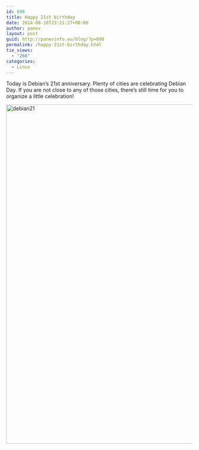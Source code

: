 ```yaml
---
id: 698
title: Happy 21st birthday
date: 2014-08-16T23:21:27+00:00
author: panev
layout: post
guid: http://panevinfo.eu/blog/?p=698
permalink: /happy-21st-birthday.html
tie_views:
  - "266"
categories:
  - Linux
---
```

Today is Debian&#8217;s 21st anniversary. Plenty of cities are celebrating Debian Day. If you are not close to any of those cities, there&#8217;s still time for you to organize a little celebration!

[<img src="http://panevinfo.eu/blog/wp-content/uploads/2014/08/debian21.png" alt="debian21" width="636" height="914" class="alignleft size-full wp-image-699" srcset="https://www.panevinfo.eu/wp-content/uploads/2014/08/debian21.png 636w, https://www.panevinfo.eu/wp-content/uploads/2014/08/debian21-209x300.png 209w" sizes="(max-width: 636px) 100vw, 636px" />](http://panevinfo.eu/blog/wp-content/uploads/2014/08/debian21.png)